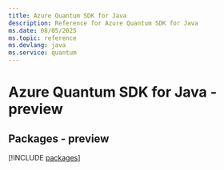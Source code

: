 ```yaml
---
title: Azure Quantum SDK for Java
description: Reference for Azure Quantum SDK for Java
ms.date: 08/05/2025
ms.topic: reference
ms.devlang: java
ms.service: quantum
---
```

# Azure Quantum SDK for Java - preview
## Packages - preview
[!INCLUDE [packages](quantum-index.md)]